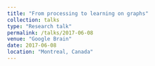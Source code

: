 ```yaml
---
title: "From processing to learning on graphs"
collection: talks
type: "Research talk"
permalink: /talks/2017-06-08
venue: "Google Brain"
date: 2017-06-08
location: "Montreal, Canada"
---
```


